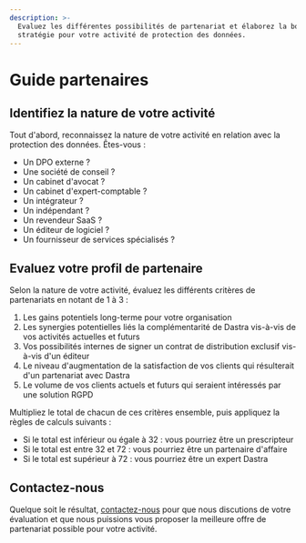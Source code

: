 ```yaml
---
description: >-
  Evaluez les différentes possibilités de partenariat et élaborez la bonne
  stratégie pour votre activité de protection des données.
---
```


# Guide partenaires

## Identifiez la nature de votre activité

Tout d'abord, reconnaissez la nature de votre activité en relation avec la protection des données. Êtes-vous :

* Un DPO externe ?
* Une société de conseil ?
* Un cabinet d'avocat ?
* Un cabinet d'expert-comptable ?
* Un intégrateur ? 
* Un indépendant ?
* Un revendeur SaaS ?
* Un éditeur de logiciel ?
* Un fournisseur de services spécialisés ?

## Evaluez votre profil de partenaire

Selon la nature de votre activité, évaluez les différents critères de partenariats en notant de 1 à 3 :

1. Les gains potentiels long-terme pour votre organisation
2. Les synergies potentielles liés la complémentarité de Dastra vis-à-vis de vos activités actuelles et futurs
3. Vos possibilités internes de signer un contrat de distribution exclusif vis-à-vis d'un éditeur
4. Le niveau d'augmentation de la satisfaction de vos clients qui résulterait d'un partenariat avec Dastra
5. Le volume de vos clients actuels et futurs qui seraient intéressés par une solution RGPD

Multipliez le total de chacun de ces critères ensemble, puis appliquez la règles de calculs suivants :

* Si le total est inférieur ou égale à 32 : vous pourriez être un prescripteur
* Si le total est entre 32 et 72 : vous pourriez être un partenaire d'affaire
* Si le total est supérieur à 72 : vous pourriez être un expert Dastra

## Contactez-nous

Quelque soit le résultat, [contactez-nous](https://www.dastra.eu/fr/contact?type=quote) pour que nous discutions de votre évaluation et que nous puissions vous proposer la meilleure offre de partenariat possible pour votre activité.

